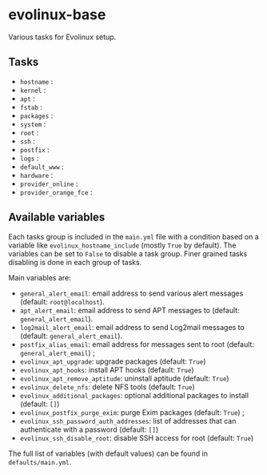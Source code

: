 # evolinux-base

Various tasks for Evolinux setup.

## Tasks

* `hostname` :
* `kernel` :
* `apt` :
* `fstab` :
* `packages` :
* `system` :
* `root` :
* `ssh` :
* `postfix` :
* `logs` :
* `default_www` :
* `hardware` :
* `provider_online` :
* `provider_orange_fce` :

## Available variables

Each tasks group is included in the `main.yml` file with a condition based on a variable like `evolinux_hostname_include` (mostly `True` by default). The variables can be set to `False` to disable a task group. Finer grained tasks disabling is done in each group of tasks.

Main variables are:

* `general_alert_email`: email address to send various alert messages (default: `root@localhost`).
* `apt_alert_email`: email address to send APT messages to (default: `general_alert_email`).
* `log2mail_alert_email`: email address to send Log2mail messages to (default: `general_alert_email`).
* `postfix_alias_email`: email address for messages sent to root (default: `general_alert_email`) ;
* `evolinux_apt_upgrade`: upgrade packages (default: `True`)
* `evolinux_apt_hooks`: install APT hooks (default: `True`)
* `evolinux_apt_remove_aptitude`: uninstall aptitude (default: `True`)
* `evolinux_delete_nfs`: delete NFS tools (default: `True`)
* `evolinux_additional_packages`: optional additional packages to install (default: `[]`)
* `evolinux_postfix_purge_exim`: purge Exim packages (default: `True`) ;
* `evolinux_ssh_password_auth_addresses`: list of addresses that can authenticate with a password (default: `[]`)
* `evolinux_ssh_disable_root`: disable SSH access for root (default: `True`)

The full list of variables (with default values) can be found in `defaults/main.yml`.
